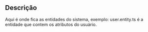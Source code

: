 ## Descrição

Aqui é onde fica as entidades do sistema, exemplo:
user.entity.ts é a entidade que contem os atributos do usuário.
